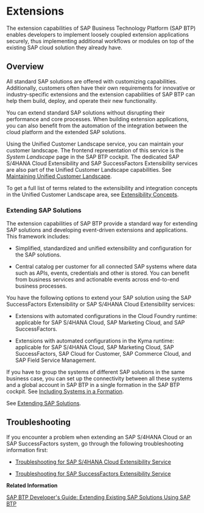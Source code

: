 <!-- loio08b1effc53634890a525f945017e2edc -->

# Extensions

The extension capabilities of SAP Business Technology Platform \(SAP BTP\) enables developers to implement loosely coupled extension applications securely, thus implementing additional workflows or modules on top of the existing SAP cloud solution they already have.



<a name="loio08b1effc53634890a525f945017e2edc__section_cl5_p4h_q3b"/>

## Overview

All standard SAP solutions are offered with customizing capabilities. Additionally, customers often have their own requirements for innovative or industry-specific extensions and the extension capabilities of SAP BTP can help them build, deploy, and operate their new functionality.

You can extend standard SAP solutions without disrupting their performance and core processes. When building extension applications, you can also benefit from the automation of the integration between the cloud platform and the extended SAP solutions.

Using the Unified Customer Landscape service, you can maintain your customer landscape. The frontend representation of this service is the *System Landscape* page in the SAP BTP cockpit. The dedicated SAP S/4HANA Cloud Extensibility and SAP SuccessFactors Extensibility services are also part of the Unified Customer Landscape capabilities. See [Maintaining Unified Customer Landscape](maintaining-unified-customer-landscape-a8b1e26.md).

To get a full list of terms related to the extensibility and integration concepts in the Unified Customer Landscape area, see [Extensibility Concepts](extensibility-concepts-3ce5e05.md).



### Extending SAP Solutions

The extension capabilities of SAP BTP provide a standard way for extending SAP solutions and developing event-driven extensions and applications. This framework includes:

-   Simplified, standardized and unified extensibility and configuration for the SAP solutions.

-   Central catalog per customer for all connected SAP systems where data such as APIs, events, credentials and other is stored. You can benefit from business services and actionable events across end-to-end business processes.


You have the following options to extend your SAP solution using the SAP SuccessFactors Extensibility or SAP S/4HANA Cloud Extensibility services:

-   Extensions with automated configurations in the Cloud Foundry runtime: applicable for SAP S/4HANA Cloud, SAP Marketing Cloud, and SAP SuccessFactors.

-   Extensions with automated configurations in the Kyma runtime: applicable for SAP S/4HANA Cloud, SAP Marketing Cloud, SAP SuccessFactors, SAP Cloud for Customer, SAP Commerce Cloud, and SAP Field Service Management.


If you have to group the systems of different SAP solutions in the same business case, you can set up the connectivity between all these systems and a global account in SAP BTP in a single formation in the SAP BTP cockpit. See [Including Systems in a Formation](including-systems-in-a-formation-68b04fa.md).

See [Extending SAP Solutions](extending-sap-solutions-346864d.md).



<a name="loio08b1effc53634890a525f945017e2edc__section_gqf_qqq_tkb"/>

## Troubleshooting

If you encounter a problem when extending an SAP S/4HANA Cloud or an SAP SuccessFactors system, go through the following troubleshooting information first:

-   [Troubleshooting for SAP S/4HANA Cloud Extensibility Service](troubleshooting-for-sap-s-4hana-cloud-extensibility-service-3725f59.md)

-   [Troubleshooting for SAP SuccessFactors Extensibility Service](troubleshooting-for-sap-successfactors-extensibility-service-46f358f.md)


**Related Information**  


[SAP BTP Developer's Guide: Extending Existing SAP Solutions Using SAP BTP](https://help.sap.com/docs/btp/btp-developers-guide/extending-existing-sap-solutions-using-sap-btp?version=Cloud)


